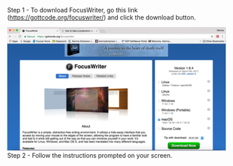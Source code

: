 
Step 1 - To download FocusWriter, go this link (https://gottcode.org/focuswriter/) and click the download button.

![picture1.1](https://github.com/umwrit350sp17/Team1/blob/master/Team_Docs/Draft%201/Assets/Screenshot%202017-03-26%2015.09.16.png)
Step 2 - Follow the instructions prompted on your screen. 
